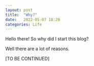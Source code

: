 ```yaml
---
layout: post
title:  "Why?"
date:   2022-05-07 18:29
categories: Life
---
```


Hello there! So why did I start this blog?

Well there are a lot of reasons.



[TO BE CONTINUED]